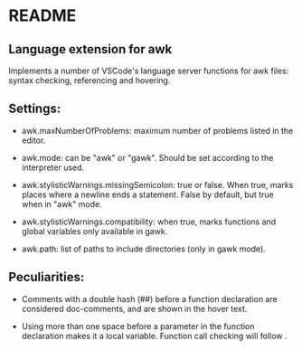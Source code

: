 # README

## Language extension for awk

Implements a number of VSCode's language server functions for awk files: syntax checking, referencing and hovering.

## Settings:

* awk.maxNumberOfProblems: maximum number of problems listed in the editor.

* awk.mode: can be "awk" or "gawk". Should be set according to the interpreter used.

* awk.stylisticWarnings.missingSemicolon: true or false. When true, marks places
  where a newline ends a statement. False by default, but true when in "awk" mode.

* awk.stylisticWarnings.compatibility: when true, marks functions and global
  variables only available in gawk.

* awk.path: list of paths to include directories (only in gawk mode).

## Peculiarities:

- Comments with a double hash (\#\#) before a function declaration are considered
doc-comments, and are shown in the hover text.

- Using more than one space before a parameter in the function declaration makes it a local variable. Function call checking will follow
.